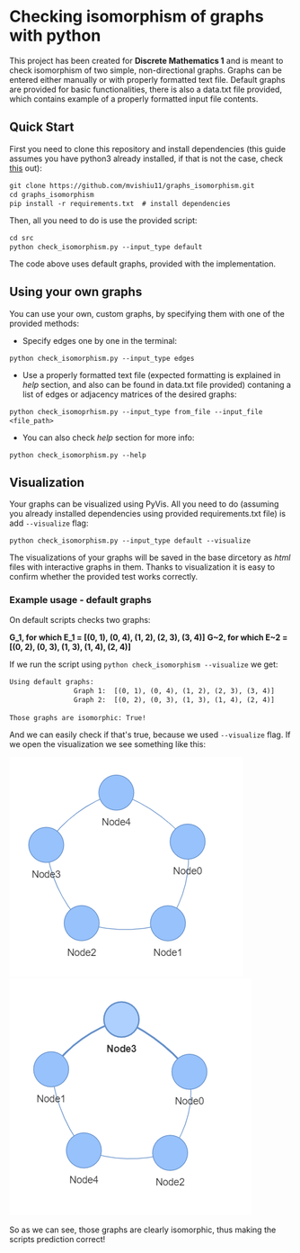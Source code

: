 # Checking isomorphism of graphs with python

This project has been created for **Discrete Mathematics 1** and is meant to check isomorphism of two simple, non-directional graphs. Graphs can be entered either manually or with properly formatted text file. Default graphs are provided for basic functionalities, there is also a data.txt file provided, which contains example of a properly formatted input file contents.

## Quick Start

First you need to clone this repository and install dependencies (this guide assumes you have python3 already installed, if that is not the case, check [this](https://www.python.org/downloads/) out):

```
git clone https://github.com/mvishiu11/graphs_isomorphism.git
cd graphs_isomorphism
pip install -r requirements.txt  # install dependencies
```

Then, all you need to do is use the provided script:

```
cd src
python check_isomorphism.py --input_type default
```

The code above uses default graphs, provided with the implementation.

## Using your own graphs

You can use your own, custom graphs, by specifying them with one of the provided methods:

- Specify edges one by one in the terminal:
```
python check_isomorphism.py --input_type edges
```
- Use a properly formatted text file (expected formatting is explained in *help* section, and also can be found in data.txt file provided) contaning a list of edges or adjacency matrices of the desired graphs:
```
python check_isomoprhism.py --input_type from_file --input_file <file_path>
```
- You can also check *help* section for more info:
```
python check_isomorphism.py --help
```

## Visualization

Your graphs can be visualized using PyVis. All you need to do (assuming you already installed dependencies using provided requirements.txt file) is add `--visualize` flag:

```
python check_isomorphism.py --input_type default --visualize
```

The visualizations of your graphs will be saved in the base dircetory as *html* files with interactive graphs in them. Thanks to visualization it is easy to confirm whether the provided test works correctly. 

### Example usage - default graphs

On default scripts checks two graphs: 

**G_1, for which E_1 = [(0, 1), (0, 4), (1, 2), (2, 3), (3, 4)]**
**G~2, for which E~2 = [(0, 2), (0, 3), (1, 3), (1, 4), (2, 4)]**

If we run the script using `python check_isomorphism --visualize` we get:

```
Using default graphs:
                Graph 1:  [(0, 1), (0, 4), (1, 2), (2, 3), (3, 4)]
                Graph 2:  [(0, 2), (0, 3), (1, 3), (1, 4), (2, 4)]

Those graphs are isomorphic: True!
```

And we can easily check if that's true, because we used `--visualize` flag. If we open the visualization we see something like this:

![Graph 1](Graph_1.png)
![Graph 2](Graph_2.png)

So as we can see, those graphs are clearly isomorphic, thus making the scripts prediction correct!


